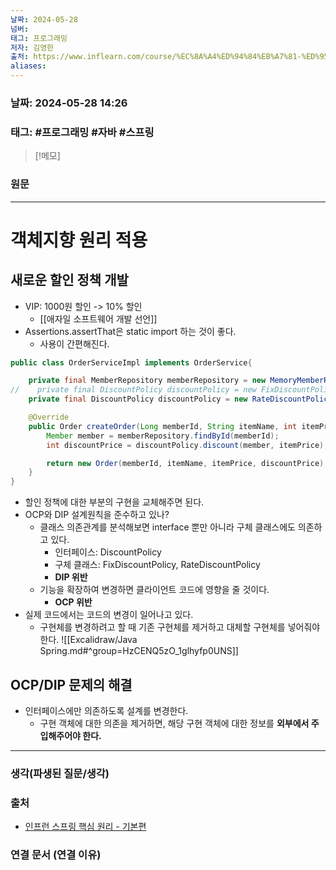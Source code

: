```yaml
---
날짜: 2024-05-28
넘버: 
태그: 프로그래밍
저자: 김영한
출처: https://www.inflearn.com/course/%EC%8A%A4%ED%94%84%EB%A7%81-%ED%95%B5%EC%8B%AC-%EC%9B%90%EB%A6%AC-%EA%B8%B0%EB%B3%B8%ED%8E%B8/dashboard
aliases:
---
```

### 날짜:  2024-05-28 14:26

### 태그: #프로그래밍 #자바 #스프링

>[!메모]
>

### 원문
---
# 객체지향 원리 적용
## 새로운 할인 정책 개발
- VIP: 1000원 할인 -> 10% 할인
	- [[애자일 소프트웨어 개발 선언]]
- Assertions.assertThat은 static import 하는 것이 좋다.
	- 사용이 간편해진다.
```java error:4
public class OrderServiceImpl implements OrderService{

    private final MemberRepository memberRepository = new MemoryMemberRepository();
//    private final DiscountPolicy discountPolicy = new FixDiscountPolicy();
    private final DiscountPolicy discountPolicy = new RateDiscountPolicy();

    @Override
    public Order createOrder(Long memberId, String itemName, int itemPrice) {
        Member member = memberRepository.findById(memberId);
        int discountPrice = discountPolicy.discount(member, itemPrice);

        return new Order(memberId, itemName, itemPrice, discountPrice);
    }
}
```
- 할인 정책에 대한 부분의 구현을 교체해주면 된다.
- OCP와 DIP 설계원칙을 준수하고 있나?
	- 클래스 의존관계를 분석해보면 interface 뿐만 아니라 구체 클래스에도 의존하고 있다.
		- 인터페이스: DiscountPolicy
		- 구체 클래스: FixDiscountPolicy, RateDiscountPolicy
		- **DIP 위반**
	- 기능을 확장하여 변경하면 클라이언트 코드에 영향을 줄 것이다.
		- **OCP 위반**
- 실제 코드에서는 코드의 변경이 일어나고 있다.
	- 구현체를 변경하려고 할 때 기존 구현체를 제거하고 대체할 구현체를 넣어줘야 한다.
![[Excalidraw/Java Spring.md#^group=HzCENQ5zO_1glhyfp0UNS]]
## OCP/DIP 문제의 해결
- 인터페이스에만 의존하도록 설계를 변경한다.
	- 구현 객체에 대한 의존을 제거하면, 해당 구현 객체에 대한 정보를 **외부에서 주입해주어야 한다.**

---
### 생각(파생된 질문/생각)

### 출처
- [인프런 스프링 핵심 원리 - 기본편](https://www.inflearn.com/course/%EC%8A%A4%ED%94%84%EB%A7%81-%ED%95%B5%EC%8B%AC-%EC%9B%90%EB%A6%AC-%EA%B8%B0%EB%B3%B8%ED%8E%B8/dashboard)

### 연결 문서 (연결 이유)
